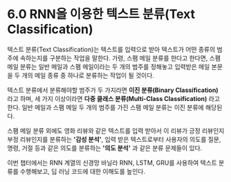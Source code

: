 # 6.0 RNN을 이용한 텍스트 분류(Text Classification)

텍스트 분류(Text Classification)는 텍스트를 입력으로 받아 텍스트가 어떤 종류의 범주에 속하는지를 구분하는 작업을 말한다. 가령, 스팸 메일 분류를 한다고 한다면, 스팸 메일 분류는 일반 메일과 스팸 메일이라는 두 개의 범주를 정해놓고 입력받은 메일 본문을 두 개의 메일 종류 중 하나로 분류하는 작업이 될 것이다.

텍스트 분류에서 분류해야할 범주가 두 가지라면 **이진 분류(Binary Classification)** 라고 하며, 세 가지 이상이라면 **다중 클래스 분류(Multi-Class Classification)** 라고 한다. 일반 메일과 스팸 메일 두 개의 범주를 가진 스팸 메일 분류는 이진 분류에 해당된다.

스팸 메일 분류 외에도 영화 리뷰와 같은 텍스트를 입력 받아서 이 리뷰가 긍정 리뷰인지 부정 리뷰인지를 분류하는 **'감성 분석'**, 입력 받은 텍스트로부터 사용자의 의도를 질문, 명령, 거절 등과 같은 의도를 분류하는 **'의도 분석'** 과 같은 분류 문제들이 있다.

이번 챕터에서는 RNN 계열의 신경망 바닐라 RNN, LSTM, GRU를 사용하여 텍스트 분류를 수행해보고, 딥 러닝 코드에 대한 이해도를 높인다.